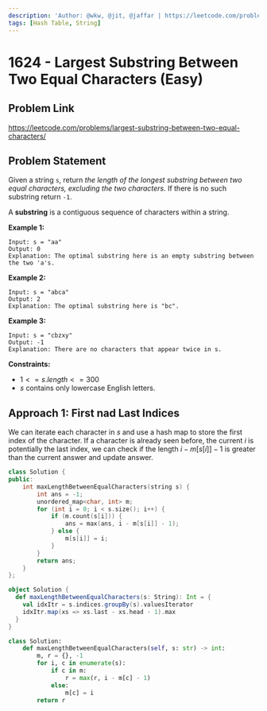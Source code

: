 ```yaml
---
description: 'Author: @wkw, @jit, @jaffar | https://leetcode.com/problems/largest-substring-between-two-equal-characters/'
tags: [Hash Table, String]
---
```


# 1624 - Largest Substring Between Two Equal Characters (Easy)

## Problem Link

https://leetcode.com/problems/largest-substring-between-two-equal-characters/

## Problem Statement

Given a string `s`, return _the length of the longest substring between two equal characters, excluding the two characters._ If there is no such substring return `-1`.

A **substring** is a contiguous sequence of characters within a string.

**Example 1:**

```
Input: s = "aa"
Output: 0
Explanation: The optimal substring here is an empty substring between the two 'a's.
```

**Example 2:**

```
Input: s = "abca"
Output: 2
Explanation: The optimal substring here is "bc".
```

**Example 3:**

```
Input: s = "cbzxy"
Output: -1
Explanation: There are no characters that appear twice in s.
```

**Constraints:**

- $1 <= s.length <= 300$
- $s$ contains only lowercase English letters.

## Approach 1: First nad Last Indices

We can iterate each character in $s$ and use a hash map to store the first index of the character. If a character is already seen before, the current $i$ is potentially the last index, we can check if the length $i - m[s[i]] - 1$ is greater than the current answer and update answer.

<Tabs>
<TabItem value="cpp" label="C++">
<SolutionAuthor name="@wkw"/>

```cpp
class Solution {
public:
    int maxLengthBetweenEqualCharacters(string s) {
        int ans = -1;
        unordered_map<char, int> m;
        for (int i = 0; i < s.size(); i++) {
            if (m.count(s[i])) {
                ans = max(ans, i - m[s[i]] - 1);
            } else {
                m[s[i]] = i;
            }
        }
        return ans;
    }
};
```

</TabItem>

<TabItem value="scala" label="Scala">
<SolutionAuthor name="@jit"/>

```scala
object Solution {
  def maxLengthBetweenEqualCharacters(s: String): Int = {
    val idxItr = s.indices.groupBy(s).valuesIterator
    idxItr.map(xs => xs.last - xs.head - 1).max
  }
}
```

</TabItem>

<TabItem value="py" label="Python">
<SolutionAuthor name="@jaffar"/>

```py
class Solution:
    def maxLengthBetweenEqualCharacters(self, s: str) -> int:
        m, r = {}, -1
        for i, c in enumerate(s):
            if c in m:
                r = max(r, i - m[c] - 1)
            else:
                m[c] = i
        return r
```

</TabItem>
</Tabs>
